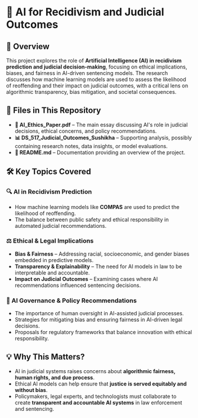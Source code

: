 # 🤖 AI for Recidivism and Judicial Outcomes  

## 📌 Overview  
This project explores the role of **Artificial Intelligence (AI) in recidivism prediction and judicial decision-making**, focusing on ethical implications, biases, and fairness in AI-driven sentencing models. The research discusses how machine learning models are used to assess the likelihood of reoffending and their impact on judicial outcomes, with a critical lens on algorithmic transparency, bias mitigation, and societal consequences.

## 📂 Files in This Repository  
- **📄 AI_Ethics_Paper.pdf** – The main essay discussing AI's role in judicial decisions, ethical concerns, and policy recommendations.  
- **📊 DS_517_Judicial_Outcomes_Sushikha** – Supporting analysis, possibly containing research notes, data insights, or model evaluations.  
- **📜 README.md** – Documentation providing an overview of the project.  

## 🛠️ Key Topics Covered  

### 🔍 AI in Recidivism Prediction  
- How machine learning models like **COMPAS** are used to predict the likelihood of reoffending.  
- The balance between public safety and ethical responsibility in automated judicial recommendations.  

### ⚖️ Ethical & Legal Implications  
- **Bias & Fairness** – Addressing racial, socioeconomic, and gender biases embedded in predictive models.  
- **Transparency & Explainability** – The need for AI models in law to be interpretable and accountable.  
- **Impact on Judicial Outcomes** – Examining cases where AI recommendations influenced sentencing decisions.  

### 🧩 AI Governance & Policy Recommendations  
- The importance of human oversight in AI-assisted judicial processes.  
- Strategies for mitigating bias and ensuring fairness in AI-driven legal decisions.  
- Proposals for regulatory frameworks that balance innovation with ethical responsibility.  

## 💡 Why This Matters?  
- AI in judicial systems raises concerns about **algorithmic fairness, human rights, and due process**.  
- Ethical AI models can help ensure that **justice is served equitably and without bias**.  
- Policymakers, legal experts, and technologists must collaborate to create **transparent and accountable AI systems** in law enforcement and sentencing.  
